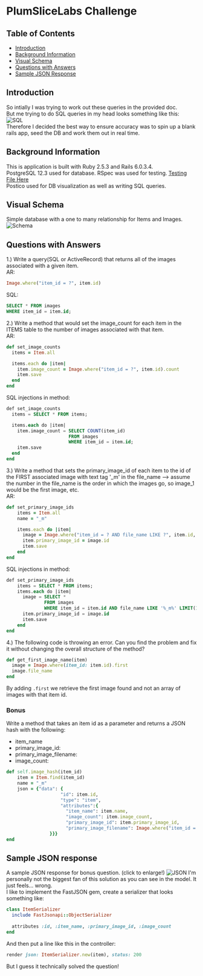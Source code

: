 # PlumSliceLabs Challenge

## Table of Contents

- [Introduction](#introduction)
- [Background Information](#background-information)
- [Visual Schema](#visual-schema)
- [Questions with Answers](#questions-with-answers)
- [Sample JSON Response](#sample-json-response)

<!-- Brief Description -->

## Introduction
So intially I was trying to work out these queries in the provided doc.  
But me trying to do SQL queries in my head looks something like this:  
![SQL](https://media3.giphy.com/media/DHqth0hVQoIzS/giphy.gif)  
Therefore I decided the best way to ensure accuracy was to spin up a blank rails app, seed the DB and work them out in real time. 

## Background Information  
This is application is built with Ruby 2.5.3 and Rails 6.0.3.4.  
PostgreSQL 12.3 used for database.
RSpec was used for testing. [Testing File Here](https://github.com/NickEdwin/PlumSlice/blob/main/spec/models/item_spec.rb)  
Postico used for DB visualization as well as writing SQL queries.   

## Visual Schema
Simple database with a one to many relationship for Items and Images.
![Schema](https://i.imgur.com/QrvXoEh.png)  

## Questions with Answers
1.) Write a query(SQL or ActiveRecord) that returns all of the images associated with a given item.  
AR:  
```ruby
Image.where("item_id = ?", item.id)
```
SQL:  
```SQL
SELECT * FROM images
WHERE item_id = item.id;
```
2.) Write a method that would set the image_count for each item in the ITEMS table to the number of images associated with that item.  
AR:  
```ruby
def set_image_counts
  items = Item.all

  items.each do |item|
    item.image_count = Image.where("item_id = ?", item.id).count
    item.save
  end 
end
```
SQL injections in method:  
```SQL
def set_image_counts
  items = SELECT * FROM items;

  items.each do |item|
    item.image_count = SELECT COUNT(item_id)
                       FROM images 
                       WHERE item_id = item.id;
    item.save
  end 
end
```
3.) Write a method that sets the primary_image_id of each item to the id of the FIRST associated image with text tag '_m' in the file_name --> assume the number in the file_name is the order in which the images go, so image_1 would be the first image, etc.  
AR:  
```ruby
def set_primary_image_ids
    items = Item.all
    name = "_m"

    items.each do |item|
      image = Image.where("item_id = ? AND file_name LIKE ?", item.id, "%#{name}%").first
      item.primary_image_id = image.id
      item.save
    end
end
```
SQL injections in method:  
```SQL
def set_primary_image_ids
    items = SELECT * FROM items;
    items.each do |item|
      image = SELECT * 
              FROM images
              WHERE item_id = item.id AND file_name LIKE '%_m%' LIMIT(1);
      item.primary_image_id = image.id
      item.save
    end
end
```
4.) The following code is throwing an error. Can you find the problem and fix it without changing the overall structure of the method?
```ruby
def get_first_image_name(item)
  image = Image.where(item_id: item.id).first
  image.file_name
end
```
By adding ```.first``` we retrieve the first image found and not an array of images with that item id.

### Bonus  
Write a method that takes an item id as a parameter and returns a JSON hash with the following:  
- item_name  
- primary_image_id:  
- primary_image_filename:  
- image_count:  
```ruby
def self.image_hash(item_id)
    item = Item.find(item_id)
    name = "_m"
    json = {"data": {
                    "id": item.id,
                    "type": "item",
                    "attributes":{
                      "item_name": item.name,
                      "image_count": item.image_count,
                      "primary_image_id": item.primary_image_id,
                      "primary_image_filename": Image.where("item_id = ? AND file_name LIKE ?", item.id, "%#{name}%").first.file_name
                }}}
end
```

## Sample JSON response
A sample JSON response for bonus question.  (click to enlarge!)
![JSON](https://i.imgur.com/1YeX539.png)
I'm personally not the biggest fan of this solution as you can see in the model. It just feels... wrong.  
I like to implement the FastJSON gem, create a serializer that looks something like:  
```ruby
class ItemSerializer
  include FastJsonapi::ObjectSerializer
  
  attributes :id, :item_name, :primary_image_id, :image_count
end
```  
And then put a line like this in the controller:
```ruby
render json: ItemSerializer.new(item), status: 200
```
But I guess it technically solved the question!  

